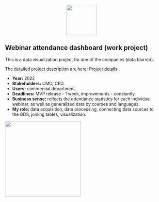 <p align="center">
      <img src="https://i.ibb.co/8DgvM7c/b-analytics.png" width="100">
</p>

## Webinar attendance dashboard (work project)

This is a data visualization project for one of the companies (data blurred).

The detailed project description are here: [Project details](project_details.md)

- **Year:** 2022
- **Stakeholders:** CMO, CEO.
- **Users:** commercial department.
- **Deadlines:** MVP release - 1 week, improvements - constantly.
- **Business sense:** reflects the attendance statistics for each individual webinar, as well as generalized data by courses and languages.
- **My role:** data acquisition, data processing, connecting data sources to the GDS, joining tables, visualization.

<img src="https://github.com/NalaliiaPV/Visualization-Webinar-attendance/blob/main/GDS_Webinar_attentdance_(blured)_1.jpg" width="250">

